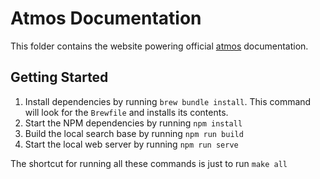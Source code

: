 # Atmos Documentation

This folder contains the website powering official [atmos](https://atmos.tools) documentation.

## Getting Started

1. Install dependencies by running `brew bundle install`. This command will look for the `Brewfile` and installs its contents.
2. Start the NPM dependencies by running `npm install`
3. Build the local search base by running `npm run build`
4. Start the local web server by running `npm run serve`

The shortcut for running all these commands is just to run `make all`
